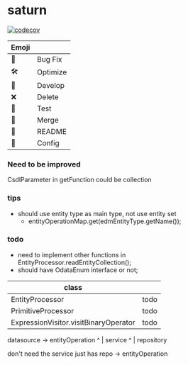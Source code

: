 # saturn

[![codecov](https://codecov.io/gh/gnahZ-eH/saturn/branch/master/graph/badge.svg)](https://codecov.io/gh/gnahZ-eH/saturn)

Emoji |          |
------|----------|
🐞    | Bug Fix  |
🛠️    | Optimize |
🧩    | Develop  |
❌    | Delete   |
🧪    | Test     |
🍒    | Merge    |
📜    | README   |
📑    | Config   |
 

### Need to be improved
CsdlParameter in getFunction could be collection


### tips
- should use entity type as main type, not use entity set 
    - entityOperationMap.get(edmEntityType.getName());

### todo
- need to implement other functions in EntityProcessor.readEntityCollection();
- should have OdataEnum interface or not;

class           |      |
----------------|------|
EntityProcessor | todo |
PrimitiveProcessor| todo |
ExpressionVisitor.visitBinaryOperator|todo|

datasource -> entityOperation
^
|
service
^
|
repository

don't need the service
just has repo -> entityOperation